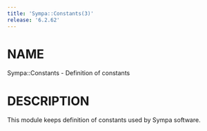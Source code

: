 ```yaml
---
title: 'Sympa::Constants(3)'
release: '6.2.62'
---
```


# NAME

Sympa::Constants - Definition of constants

# DESCRIPTION

This module keeps definition of constants used by Sympa software.
